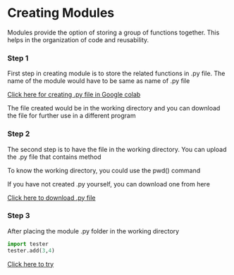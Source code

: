 # Creating Modules

Modules provide the option of storing a group of functions together. This helps in the organization of code and reusability. 

### Step 1

First step in creating module is to store the related functions in .py file. The name of the module would have to be same as name of .py file

[Click here for creating .py file in Google colab](https://github.com/pythoncoder100/practice/blob/master/Creating%20.py%20files%20in%20Google%20Colab.md)

The file created would be in the working directory and you can download the file for further use in a different program

### Step 2

The second step is to have the file in the working directory. You can upload the .py file that contains method

To know the working directory, you could use the pwd() command

If you have not created .py yourself, you can download one from here 

[Click here to download .py file](https://github.com/pythoncoder100/practice/blob/master/test.py)


### Step 3

After placing the module .py folder in the working directory

```python
import tester
tester.add(3,4)
```


[Click here to try](https://colab.research.google.com/github/pythoncoder100/practice/blob/master/Using_module_by_uploading_py_files.ipynb)




